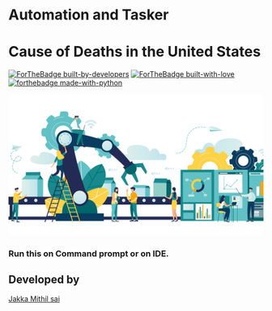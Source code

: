 # Automation and Tasker
# Cause of Deaths in the United States
[![ForTheBadge built-by-developers](http://ForTheBadge.com/images/badges/built-by-developers.svg)](https://GitHub.com/Mithilsai/)
[![ForTheBadge built-with-love](http://ForTheBadge.com/images/badges/built-with-love.svg)](https://GitHub.com/Mithilsai/)
[![forthebadge made-with-python](http://ForTheBadge.com/images/badges/made-with-python.svg)](https://www.python.org/)

![pic from Mithil](https://github.com/Mithilsai/Automation-and-Tasker/blob/master/automation.jpg?raw=true)

### Run this on Command prompt or on IDE. 

## Developed by 
[Jakka Mithil sai](https://www.linkedin.com/in/mithil1729/)

